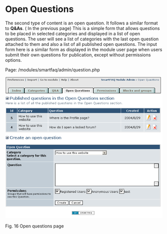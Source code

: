 # Open Questions

The second type of content is an open question. It follows a similar format to **Q&As**. \( In the previous page\) This is a simple form that allows questions to be placed in selected categories and displayed in a list of open questions. The user will see a list of categories with the last open question attached to them and also a list of all published open questions. The input form here is a similar form as displayed in the module user page when users submit their own questions for publication, except without permissions options.

Page: /modules/smartfaq/admin/question.php

![image001.png](../.gitbook/assets/open.png)

Fig. 16 Open questions page

